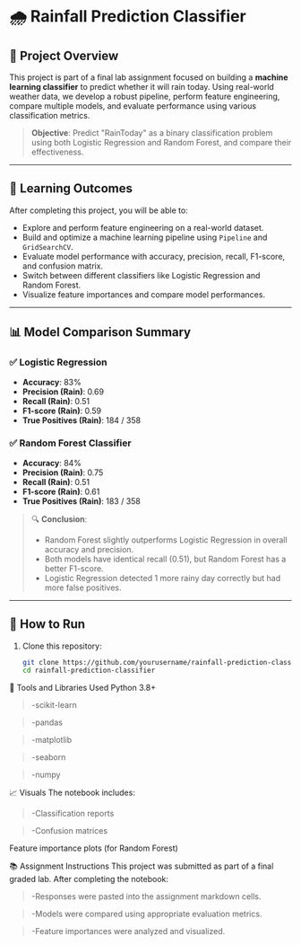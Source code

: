 # 🌧️ Rainfall Prediction Classifier

## 📌 Project Overview

This project is part of a final lab assignment focused on building a **machine learning classifier** to predict whether it will rain today. Using real-world weather data, we develop a robust pipeline, perform feature engineering, compare multiple models, and evaluate performance using various classification metrics.

> **Objective**: Predict "RainToday" as a binary classification problem using both Logistic Regression and Random Forest, and compare their effectiveness.

---

## 🧠 Learning Outcomes

After completing this project, you will be able to:

- Explore and perform feature engineering on a real-world dataset.
- Build and optimize a machine learning pipeline using `Pipeline` and `GridSearchCV`.
- Evaluate model performance with accuracy, precision, recall, F1-score, and confusion matrix.
- Switch between different classifiers like Logistic Regression and Random Forest.
- Visualize feature importances and compare model performances.

---
## 📊 Model Comparison Summary

### ✅ Logistic Regression

- **Accuracy**: 83%
- **Precision (Rain)**: 0.69
- **Recall (Rain)**: 0.51
- **F1-score (Rain)**: 0.59
- **True Positives (Rain)**: 184 / 358

### ✅ Random Forest Classifier

- **Accuracy**: 84%
- **Precision (Rain)**: 0.75
- **Recall (Rain)**: 0.51
- **F1-score (Rain)**: 0.61
- **True Positives (Rain)**: 183 / 358

> 🔍 **Conclusion**:
> - Random Forest slightly outperforms Logistic Regression in overall accuracy and precision.
> - Both models have identical recall (0.51), but Random Forest has a better F1-score.
> - Logistic Regression detected 1 more rainy day correctly but had more false positives.

---

## 🧪 How to Run

1. Clone this repository:
   ```bash
   git clone https://github.com/yourusername/rainfall-prediction-classifier.git
   cd rainfall-prediction-classifier
🧰 Tools and Libraries Used
Python 3.8+

> -scikit-learn

> -pandas

> -matplotlib

> -seaborn

> -numpy

📈 Visuals
The notebook includes:

> -Classification reports

> -Confusion matrices

Feature importance plots (for Random Forest)

📚 Assignment Instructions
This project was submitted as part of a final graded lab. After completing the notebook:

> -Responses were pasted into the assignment markdown cells.

> -Models were compared using appropriate evaluation metrics.

> -Feature importances were analyzed and visualized.
